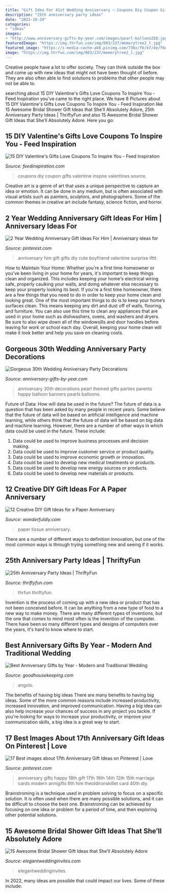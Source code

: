 ```yaml
---
title: "Gift Idea For 41st Wedding Anniversary ~ Coupons Diy Coupon Gifts Valentine Inspire Valentines Source"
description: "25th anniversary party ideas"
date: "2022-10-24"
categories:
- "ideas"
images:
- "http://www.anniversary-gifts-by-year.com/images/pearl-balloon250.jpg"
featuredImage: "https://img.thrfun.com/img/003/237/memorytree2_l.jpg"
featured_image: "https://s-media-cache-ak0.pinimg.com/736x/f6/e7/4e/f6e74ecd610e802a2af8a4802c30092e.jpg"
image: "https://img.thrfun.com/img/003/237/memorytree2_l.jpg"
---
```



Creative people have a lot to offer society. They can think outside the box and come up with new ideas that might not have been thought of before. They are also often able to find solutions to problems that other people may not be able to.

	

		
searching about 15 DIY Valentine&#039;s Gifts Love Coupons To Inspire You - Feed Inspiration you've came to the right place. We have 8 Pictures about 15 DIY Valentine&#039;s Gifts Love Coupons To Inspire You - Feed Inspiration like 15 Awesome Bridal Shower Gift Ideas that She’ll Absolutely Adore, 25th Anniversary Party Ideas | ThriftyFun and also 15 Awesome Bridal Shower Gift Ideas that She’ll Absolutely Adore. Here you go:
		
    
## 15 DIY Valentine&#039;s Gifts Love Coupons To Inspire You - Feed Inspiration

<img loading=lazy src="http://feedinspiration.com/wp-content/uploads/2016/12/Coupon.jpg" onerror="this.onerror=null;this.src='https://tse4.mm.bing.net/th?id=OIP.ooOwf2xq8gSCnaJA2RK8WgHaTw&amp;pid=15.1';" alt="15 DIY Valentine&#039;s Gifts Love Coupons To Inspire You - Feed Inspiration">

_Source: feedinspiration.com_

>coupons diy coupon gifts valentine inspire valentines source. 

	

Creative art is a genre of art that uses a unique perspective to capture an idea or emotion. It can be done in any medium, but is often associated with visual artists such as painters, sculptors, and photographers. Some of the common themes in creative art include fantasy, science fiction, and horror.

    
## 2 Year Wedding Anniversary Gift Ideas For Him | Anniversary Ideas For

<img loading=lazy src="https://i.pinimg.com/736x/cb/f6/ed/cbf6edc1061bad9a07448f20514c6f30---year-anniversary-gift-anniversary-ideas-for-him.jpg" onerror="this.onerror=null;this.src='https://tse3.mm.bing.net/th?id=OIP.oM5L_5Zp0qZYwfxHZ4i99QHaJ6&amp;pid=15.1';" alt="2 Year Wedding Anniversary Gift Ideas For Him | Anniversary ideas for">

_Source: pinterest.com_

>anniversary him gift gifts diy cute boyfriend valentine surprise ifttt. 

	

How to Maintain Your Home: Whether you're a first time homeowner or you've been living in your home for years, it's important to keep things clean and organized. This includes keeping your home's electrical wiring safe, properly caulking your walls, and doing whatever else necessary to keep your property looking its best.
If you're a first time homeowner, there are a few things that you need to do in order to keep your home clean and looking great. One of the most important things to do is to keep your home’s surfaces clean. This means keeping any dirt and dust off of walls, flooring, and furniture. You can also use this time to clean any appliances that are used in your home such as dishwashers, ovens, and washers and dryers. Be sure to also wipe down all of the windowsills and door handles before leaving for work or school each day. Overall, keeping your home clean will make it look better and help you save on cleaning costs.

    
## Gorgeous 30th Wedding Anniversary Party Decorations

<img loading=lazy src="http://www.anniversary-gifts-by-year.com/images/pearl-balloon250.jpg" onerror="this.onerror=null;this.src='https://tse1.mm.bing.net/th?id=OIP.2JieCcjedFfZ-Yw0CrjB0AAAAA&amp;pid=15.1';" alt="Gorgeous 30th Wedding Anniversary Party Decorations">

_Source: anniversary-gifts-by-year.com_

>anniversary 30th decorations pearl themed gifts parties parents happy balloon banners pearls balloons. 

	

Future of Data: How will data be used in the future?
The future of data is a question that has been asked by many people in recent years. Some believe that the future of data will be based on artificial intelligence and machine learning, while others think that the future of data will be based on big data and machine learning. However, there are a number of other ways in which data could be used in the future. These include:
1. Data could be used to improve business processes and decision making.
2. Data could be used to improve customer service or product quality.
3. Data could be used to improve economic growth or innovation.
4. Data could be used to develop new medical treatments or products.
5. Data could be used to develop new energy sources or products.
6. Data could be used to develop new materials or products.

    
## 12 Creative DIY Gift Ideas For A Paper Anniversary

<img loading=lazy src="http://cdn.wonderfuldiy.com/wp-content/uploads/2017/04/Tissue-paper-home-decoration-.jpeg" onerror="this.onerror=null;this.src='https://tse1.mm.bing.net/th?id=OIP.MXxkoFfQmrIdy6lEEOp4cgHaJ4&amp;pid=15.1';" alt="12 Creative DIY Gift Ideas for a Paper Anniversary">

_Source: wonderfuldiy.com_

>paper tissue anniversary. 

	

There are a number of different ways to definition innovation, but one of the most common ways is through trying something new and seeing if it works.

    
## 25th Anniversary Party Ideas | ThriftyFun

<img loading=lazy src="https://img.thrfun.com/img/003/237/memorytree2_l.jpg" onerror="this.onerror=null;this.src='https://tse2.mm.bing.net/th?id=OIP.J5vKZ4D_9nKikcJH1wBDrgHaKu&amp;pid=15.1';" alt="25th Anniversary Party Ideas | ThriftyFun">

_Source: thriftyfun.com_

>thrfun thriftyfun. 

	

Invention is the process of coming up with a new idea or product that has not been conceived before. It can be anything from a new type of food to a new way to make money. There are many different types of inventions, but the one that comes to mind most often is the invention of the computer. There have been so many different types and designs of computers over the years, it's hard to know where to start.

    
## Best Anniversary Gifts By Year - Modern And Traditional Wedding

<img loading=lazy src="https://hips.hearstapps.com/ghk.h-cdn.co/assets/17/30/anniversary-gifts-05-traditional_1.jpg?crop=1.0xw:1xh;center,top&amp;resize=768:*" onerror="this.onerror=null;this.src='https://tse1.mm.bing.net/th?id=OIP.Cbe6esuP8YkJpfXP2Tyj6gHaLH&amp;pid=15.1';" alt="Best Anniversary Gifts by Year - Modern and Traditional Wedding">

_Source: goodhousekeeping.com_

>angolo. 

	

The benefits of having big ideas
There are many benefits to having big ideas. Some of the more common reasons include increased productivity, increased innovation, and improved communication. Having a big idea can also help increase your chances of success in any project you tackle. If you're looking for ways to increase your productivity, or improve your communication skills, a big idea is a great way to start.

    
## 17 Best Images About 17th Anniversary Gift Ideas On Pinterest | Love

<img loading=lazy src="https://s-media-cache-ak0.pinimg.com/736x/f6/e7/4e/f6e74ecd610e802a2af8a4802c30092e.jpg" onerror="this.onerror=null;this.src='https://tse2.mm.bing.net/th?id=OIP.fcL3916xh1ECKnr5tZNMrQHaLG&amp;pid=15.1';" alt="17 Best images about 17th Anniversary Gift Ideas on Pinterest | Love">

_Source: pinterest.com_

>anniversary gifts happy 18th gift 17th 16th 14th 12th 15th marriage cards modern annigifts 6th him theoldironskillet card 40th diy. 

	

Brainstroming is a technique used in problem solving to focus on a specific solution. It is often used when there are many possible solutions, and it can be difficult to choose the best one. Brainstroming can be achieved by focusing on one idea or problem for a period of time, and then exploring other potential solutions.

    
## 15 Awesome Bridal Shower Gift Ideas That She’ll Absolutely Adore

<img loading=lazy src="https://www.elegantweddinginvites.com/wedding-blog/wp-content/uploads/2020/06/unique-bridal-shower-gift-ideas-with-DIY-towel-cake.jpg" onerror="this.onerror=null;this.src='https://tse2.mm.bing.net/th?id=OIP.dHtg1UjMW-z2t_fkLGAglQHaK6&amp;pid=15.1';" alt="15 Awesome Bridal Shower Gift Ideas that She’ll Absolutely Adore">

_Source: elegantweddinginvites.com_

>elegantweddinginvites. 

	

In 2022, many ideas are possible that could impact our lives. Some of these include: 

